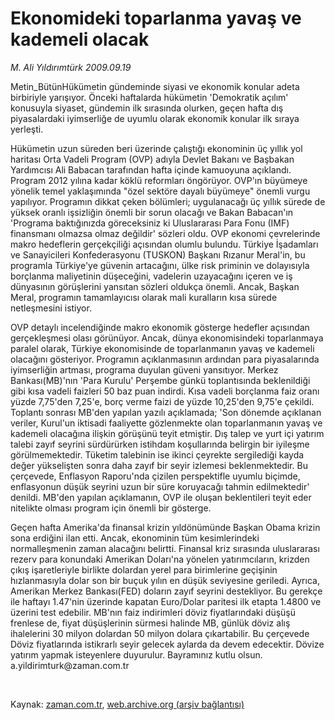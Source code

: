 # Ekonomideki toparlanma yavaş ve kademeli olacak

*M. Ali Yıldırımtürk 2009.09.19*

<tr><td class="metin" colspan="2" style="padding-top: 20px; padding-left: 5px; ">Metin_BütünHükümetin gündeminde siyasi ve ekonomik konular adeta birbiriyle yarışıyor. Önceki haftalarda hükümetin 'Demokratik açılım' konusuyla siyaset, gündemin ilk sırasında olurken, geçen hafta dış piyasalardaki iyimserliğe de uyumlu olarak ekonomik konular ilk sıraya yerleşti.</td></tr><tr><td class="metin" colspan="2" style="padding-top: 20px; padding-left: 5px; "><p>Hükümetin uzun süreden beri üzerinde çalıştığı ekonominin üç yıllık yol haritası Orta Vadeli Program (OVP) adıyla Devlet Bakanı ve Başbakan Yardımcısı Ali Babacan tarafından hafta içinde kamuoyuna açıklandı. Program 2012 yılına kadar köklü reformları öngörüyor. OVP'ın büyümeye yönelik temel yaklaşımında "özel sektöre dayalı büyümeye" önemli vurgu yapılıyor. Programın dikkat çeken bölümleri; uygulanacağı üç yıllık sürede de yüksek oranlı işsizliğin önemli bir sorun olacağı ve Bakan Babacan'ın 'Programa baktığınızda göreceksiniz ki Uluslararası Para Fonu (IMF) finansmanı olmazsa olmaz değildir' sözleri oldu. OVP ekonomi çevrelerinde makro hedeflerin gerçekçiliği açısından olumlu bulundu. Türkiye İşadamları ve Sanayicileri Konfederasyonu (TUSKON) Başkanı Rızanur Meral'in, bu programla Türkiye'ye güvenin artacağını, ülke risk priminin ve dolayısıyla borçlanma maliyetinin düşeceğini, vadelerin uzayacağını içeren ve iş dünyasının görüşlerini yansıtan sözleri oldukça önemli. Ancak, Başkan Meral, programın tamamlayıcısı olarak mali kuralların kısa sürede netleşmesini istiyor. 
<p>OVP detaylı incelendiğinde makro ekonomik gösterge hedefler açısından gerçekleşmesi olası görünüyor. Ancak, dünya ekonomisindeki toparlanmaya paralel olarak, Türkiye ekonomisinde de toparlanmanın yavaş ve kademeli olacağını gösteriyor. Programın açıklanmasının ardından para piyasalarında iyimserliğin artması, programa duyulan güveni yansıtıyor. Merkez Bankası(MB)'nın 'Para Kurulu' Perşembe günkü toplantısında beklenildiği gibi kısa vadeli faizleri 50 baz puan indirdi. Kısa vadeli borçlanma faiz oranı yüzde 7,75'den 7,25'e, borç verme faizi de yüzde 10,25'den 9,75'e çekildi. Toplantı sonrası MB'den yapılan yazılı açıklamada; 'Son dönemde açıklanan veriler, Kurul'un iktisadi faaliyette gözlenmekte olan toparlanmanın yavaş ve kademeli olacağına ilişkin görüşünü teyit etmiştir. Dış talep ve yurt içi yatırım talebi zayıf seyrini sürdürürken istihdam koşullarında belirgin bir iyileşme görülmemektedir. Tüketim talebinin ise ikinci çeyrekte sergilediği kayda değer yükselişten sonra daha zayıf bir seyir izlemesi beklenmektedir. Bu çerçevede, Enflasyon Raporu'nda çizilen perspektifle uyumlu biçimde, enflasyonun düşük seyrini uzun bir süre koruyacağı tahmin edilmektedir' denildi. MB'den yapılan açıklamanın, OVP ile oluşan beklentileri teyit eder nitelikte olması program için önemli bir gösterge.
<p>Geçen hafta Amerika'da finansal krizin yıldönümünde Başkan Obama krizin sona erdiğini ilan etti. Ancak, ekonominin tüm kesimlerindeki normalleşmenin zaman alacağını belirtti. Finansal kriz sırasında uluslararası rezerv para konundaki Amerikan Doları'na yönelen yatırımcıların, krizden çıkış işaretleriyle birlikte dolardan yerel para birimlerine geçişinin hızlanmasıyla dolar son bir buçuk yılın en düşük seviyesine geriledi. Ayrıca, Amerikan Merkez Bankası(FED) doların zayıf seyrini destekliyor. Bu gerekçe ile haftayı 1.47'nin üzerinde kapatan Euro/Dolar paritesi ilk etapta 1.4800 ve üzerini test edebilir. MB'nın faiz indirimleri döviz fiyatlarındaki düşüşü frenlese de, fiyat düşüşlerinin sürmesi halinde MB, günlük döviz alış ihalelerini 30 milyon dolardan 50 milyon dolara çıkartabilir. Bu çerçevede Döviz fiyatlarında istikrarlı seyir gelecek aylarda da devem edecektir. Dövize yatırım yapmak isteyenlere duyurulur. Bayramınız kutlu olsun. a.yildirimturk@zaman.com.tr
<p><br/></p></p></p></p></td></tr>

Kaynak: [zaman.com.tr](http://zaman.com.tr/yazar.do?yazino=894069), [web.archive.org (arşiv bağlantısı)](http://web.archive.org/web/20091202184327/http://www.zaman.com.tr:80/yazar.do?yazino=894069)
